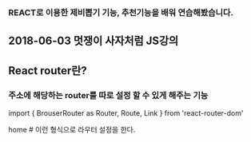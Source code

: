 ### REACT로 이용한 제비뽑기 기능, 추천기능을 배워 연습해봤습니다.

## 2018-06-03 멋쟁이 사자처럼 JS강의 

## React router란?
### 주소에 해당하는 router를 따로 설정 할 수 있게 해주는 기능
import { BrouserRouter as Router, Route, Link }  from 'react-router-dom'

<Router>

<Link className="nav-link active" to="/">home</Link>    

</Router>
# 이런 형식으로 라우터 설정을 한다.

